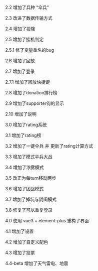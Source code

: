 2.2 增加了兵种 “伞兵”

2.3 改进了数据传输方式

2.4 增加了投降

2.5 增加了挂机判定

2.5.1 修了变量重名的bug

2.6 增加了回放

2.7 增加了登录

2.7.1 增加了回放快捷键

2.8 增加了donation排行榜

2.9 增加了supporter钩的显示

2.10 增加了说明

3.0 增加了rating系统

3.1 增加了rating榜

3.2 增加了一键伞兵 并 更新了rating计算方式

3.3 增加了模式伞兵大战

3.4 增加了浓雾模式

3.5 改正为每turn移动两步

3.6 增加了团战模式

3.7 增加了掉坑与阴间模式

3.8 修复了可以重复登录

4.0 使用 vue3 + element-plus 重构了界面

4.1 增加了设置

4.2 增加了自定义配色

4.3 增加了投票

4.4-beta 增加了天气雷电、地震